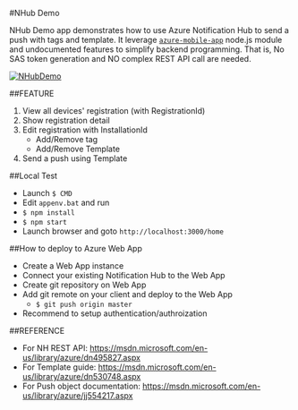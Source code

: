 #NHub Demo

NHub Demo app demonstrates how to use Azure Notification Hub to send a push with tags and template.
It leverage [`azure-mobile-app`](https://www.npmjs.com/package/azure-mobile-apps) node.js module and undocumented features to simplify backend programming.
That is, No SAS token generation and NO complex REST API call are needed.

[![NHubDemo](https://img.youtube.com/vi/qaDy-E1eKkM/0.jpg)](https://youtu.be/qaDy-E1eKkM)

##FEATURE
1. View all devices' registration (with RegistrationId)
2. Show registration detail
3. Edit registration with InstallationId
    * Add/Remove tag
    * Add/Remove Template
4. Send a push using Template

##Local Test
* Launch `$ CMD`
* Edit `appenv.bat` and run
* `$ npm install`
* `$ npm start`
* Launch browser and goto `http://localhost:3000/home`

##How to deploy to Azure Web App
* Create a Web App instance
* Connect your existing Notification Hub to the Web App 
* Create git repository on Web App
* Add git remote on your client and deploy to the Web App
    * `$ git push origin master`
* Recommend to setup authentication/authroization

##REFERENCE
* For NH REST API: https://msdn.microsoft.com/en-us/library/azure/dn495827.aspx
* For Template guide: https://msdn.microsoft.com/en-us/library/azure/dn530748.aspx
* For Push object documentation: https://msdn.microsoft.com/en-us/library/azure/jj554217.aspx
